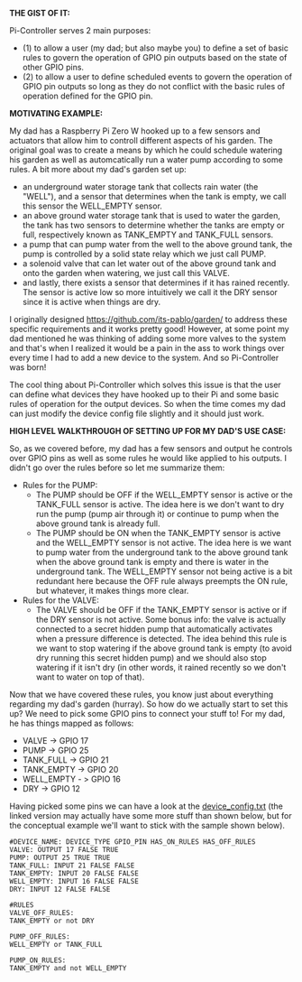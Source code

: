 **THE GIST OF IT:**

Pi-Controller serves 2 main purposes:
  - (1) to allow a user (my dad; but also maybe you) to define a set of basic rules to govern the operation of GPIO pin outputs based on the state of other GPIO pins.
  - (2) to allow a user to define scheduled events to govern the operation of GPIO pin outputs so long as they do not conflict with the basic rules of operation defined for the GPIO pin.

**MOTIVATING EXAMPLE:**

My dad has a Raspberry Pi Zero W hooked up to a few sensors and actuators that allow him to controll different aspects of his garden. The original goal was to create a means by which he could schedule watering his garden as well as automcatically run a water pump according to some rules. A bit more about my dad's garden set up:
  - an underground water storage tank that collects rain water (the "WELL"), and a sensor that determines when the tank is empty, we call this sensor the WELL_EMPTY sensor.
  - an above ground water storage tank that is used to water the garden, the tank has two sensors to determine whether the tanks are empty or full, respectively known as TANK_EMPTY and TANK_FULL sensors.
  - a pump that can pump water from the well to the above ground tank, the pump is controlled by a solid state relay which we just call PUMP.
  - a solenoid valve that can let water out of the above ground tank and onto the garden when watering, we just call this VALVE.
  - and lastly, there exists a sensor that determines if it has rained recently. The sensor is active low so more intuitively we call it the DRY sensor since it is active when things are dry.

I originally designed https://github.com/its-pablo/garden/ to address these specific requirements and it works pretty good! However, at some point my dad mentioned he was thinking of adding some more valves to the system and that's when I realized it would be a pain in the ass to work things over every time I had to add a new device to the system. And so Pi-Controller was born!

The cool thing about Pi-Controller which solves this issue is that the user can define what devices they have hooked up to their Pi and some basic rules of operation for the output devices. So when the time comes my dad can just modify the device config file slightly and it should just work.

**HIGH LEVEL WALKTHROUGH OF SETTING UP FOR MY DAD'S USE CASE:**

So, as we covered before, my dad has a few sensors and output he controls over GPIO pins as well as some rules he would like applied to his outputs. I didn't go over the rules before so let me summarize them:
 - Rules for the PUMP:
   - The PUMP should be OFF if the WELL_EMPTY sensor is active or the TANK_FULL sensor is active. The idea here is we don't want to dry run the pump (pump air through it) or continue to pump when the above ground tank is already full.
   - The PUMP should be ON when the TANK_EMPTY sensor is active and the WELL_EMPTY sensor is not active. The idea here is we want to pump water from the underground tank to the above ground tank when the above ground tank is empty and there is water in the underground tank. The WELL_EMPTY sensor not being active is a bit redundant here because the OFF rule always preempts the ON rule, but whatever, it makes things more clear.
 - Rules for the VALVE:
   - The VALVE should be OFF if the TANK_EMPTY sensor is active or if the DRY sensor is not active. Some bonus info: the valve is actually connected to a secret hidden pump that automatically activates when a pressure difference is detected. The idea behind this rule is we want to stop watering if the above ground tank is empty (to avoid dry running this secret hidden pump) and we should also stop watering if it isn't dry (in other words, it rained recently so we don't want to water on top of that).

Now that we have covered these rules, you know just about everything regarding my dad's garden (hurray). So how do we actually start to set this up? We need to pick some GPIO pins to connect your stuff to! For my dad, he has things mapped as follows:
  - VALVE -> GPIO 17
  - PUMP -> GPIO 25
  - TANK_FULL -> GPIO 21
  - TANK_EMPTY -> GPIO 20
  - WELL_EMPTY - > GPIO 16
  - DRY -> GPIO 12

Having picked some pins we can have a look at the [device_config.txt](https://github.com/its-pablo/pi-controller/blob/main/device_config.txt) (the linked version may actually have some more stuff than shown below, but for the conceptual example we'll want to stick with the sample shown below).

```
#DEVICE_NAME: DEVICE_TYPE GPIO_PIN HAS_ON_RULES HAS_OFF_RULES
VALVE: OUTPUT 17 FALSE TRUE
PUMP: OUTPUT 25 TRUE TRUE
TANK_FULL: INPUT 21 FALSE FALSE
TANK_EMPTY: INPUT 20 FALSE FALSE
WELL_EMPTY: INPUT 16 FALSE FALSE
DRY: INPUT 12 FALSE FALSE

#RULES
VALVE_OFF_RULES:
TANK_EMPTY or not DRY

PUMP_OFF_RULES:
WELL_EMPTY or TANK_FULL

PUMP_ON_RULES:
TANK_EMPTY and not WELL_EMPTY

```
